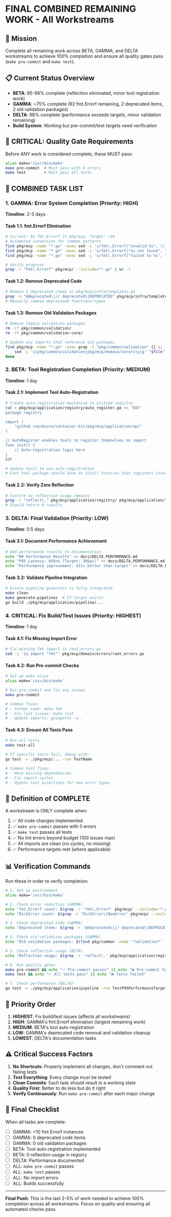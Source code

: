 # FINAL COMBINED REMAINING WORK - All Workstreams

## 🎯 Mission
Complete all remaining work across BETA, GAMMA, and DELTA workstreams to achieve 100% completion and ensure all quality gates pass (`make pre-commit` and `make test`).

## 📋 Current Status Overview
- **BETA**: 95-98% complete (reflection eliminated, minor tool registration work)
- **GAMMA**: ~75% complete (92 fmt.Errorf remaining, 2 deprecated items, 2 old validation packages)
- **DELTA**: 98% complete (performance exceeds targets, minor validation remaining)
- **Build System**: Working but pre-commit/test targets need verification

## 🚨 CRITICAL: Quality Gate Requirements

Before ANY work is considered complete, these MUST pass:
```bash
alias make='/usr/bin/make'
make pre-commit  # Must pass with 0 errors
make test        # Must pass all tests
```

## 📝 COMBINED TASK LIST

### 1. GAMMA: Error System Completion (Priority: HIGH)
**Timeline**: 2-3 days

#### Task 1.1: fmt.Errorf Elimination
```bash
# Current: 92 fmt.Errorf in pkg/mcp, Target: <10
# Automated conversion for common patterns
find pkg/mcp -name "*.go" -exec sed -i 's/fmt\.Errorf("invalid %s", \([^)]*\))/errors.NewError().Code(errors.CodeValidationFailed).Message("invalid %s", \1).Build()/g' {} \;
find pkg/mcp -name "*.go" -exec sed -i 's/fmt\.Errorf("%s not found", \([^)]*\))/errors.NewError().Code(errors.CodeNotFound).Message("%s not found", \1).Build()/g' {} \;
find pkg/mcp -name "*.go" -exec sed -i 's/fmt\.Errorf("failed to %s", \([^)]*\))/errors.NewError().Code(errors.CodeOperationFailed).Message("failed to %s", \1).Build()/g' {} \;

# Verify progress
grep -r "fmt\.Errorf" pkg/mcp/ --include="*.go" | wc -l
```

#### Task 1.2: Remove Deprecated Code
```bash
# Remove 2 deprecated items in pkg/mcp/infra/templates.go
grep -n "@deprecated\|// deprecated\|DEPRECATED" pkg/mcp/infra/templates.go
# Manually remove deprecated functions/types
```

#### Task 1.3: Remove Old Validation Packages
```bash
# Remove legacy validation packages
rm -rf pkg/common/validation/
rm -rf pkg/common/validation-core/

# Update any imports that reference old packages
find pkg/mcp -name "*.go" -exec grep -l "pkg/common/validation" {} \; | while read file; do
    sed -i 's|pkg/common/validation|pkg/mcp/domain/security|g' "$file"
done
```

### 2. BETA: Tool Registration Completion (Priority: MEDIUM)
**Timeline**: 1 day

#### Task 2.1: Implement Tool Auto-Registration
```bash
# Create auto-registration mechanism in unified registry
cat > pkg/mcp/application/registry/auto_register.go << 'EOF'
package registry

import (
    "github.com/Azure/container-kit/pkg/mcp/application/api"
)

// AutoRegister enables tools to register themselves on import
func init() {
    // Auto-registration logic here
}
EOF

# Update tools to use auto-registration
# Each tool package should have an init() function that registers itself
```

#### Task 2.2: Verify Zero Reflection
```bash
# Confirm no reflection usage remains
grep -r "reflect\." pkg/mcp/application/registry/ pkg/mcp/application/tools/ --include="*.go"
# Should return 0 results
```

### 3. DELTA: Final Validation (Priority: LOW)
**Timeline**: 0.5 days

#### Task 3.1: Document Performance Achievement
```bash
# Add performance results to documentation
echo "## Performance Results" >> docs/DELTA_PERFORMANCE.md
echo "P95 Latency: 695ns (Target: 300μs)" >> docs/DELTA_PERFORMANCE.md
echo "Performance improvement: 431x better than target" >> docs/DELTA_PERFORMANCE.md
```

#### Task 3.2: Validate Pipeline Integration
```bash
# Ensure pipeline generator is fully integrated
make clean
make generate-pipelines  # If target exists
go build ./pkg/mcp/application/pipeline/...
```

### 4. CRITICAL: Fix Build/Test Issues (Priority: HIGHEST)
**Timeline**: 1 day

#### Task 4.1: Fix Missing Import Error
```bash
# Fix missing fmt import in root_errors.go
sed -i '1a import "fmt"' pkg/mcp/domain/errors/root_errors.go
```

#### Task 4.2: Run Pre-commit Checks
```bash
# Set up make alias
alias make='/usr/bin/make'

# Run pre-commit and fix any issues
make pre-commit

# Common fixes:
# - Format code: make fmt
# - Fix lint issues: make lint
# - Update imports: goimports -w .
```

#### Task 4.3: Ensure All Tests Pass
```bash
# Run all tests
make test-all

# If specific tests fail, debug with:
go test -v ./pkg/mcp/... -run TestName

# Common test fixes:
# - Mock missing dependencies
# - Fix import cycles
# - Update test assertions for new error types
```

## 🎯 Definition of COMPLETE

A workstream is ONLY complete when:
1. ✅ All code changes implemented
2. ✅ `make pre-commit` passes with 0 errors
3. ✅ `make test` passes all tests
4. ✅ No lint errors beyond budget (100 issues max)
5. ✅ All imports are clean (no cycles, no missing)
6. ✅ Performance targets met (where applicable)

## 📊 Verification Commands

Run these in order to verify completion:
```bash
# 1. Set up environment
alias make='/usr/bin/make'

# 2. Check error reduction (GAMMA)
echo "fmt.Errorf count: $(grep -r 'fmt\.Errorf' pkg/mcp/ --include='*.go' | wc -l) (target: <10)"
echo "RichError count: $(grep -r 'RichError\|NewError' pkg/mcp/ --include='*.go' | wc -l) (should be >655)"

# 3. Check deprecated code (GAMMA)
echo "Deprecated items: $(grep -r '@deprecated\|// deprecated\|DEPRECATED' pkg/mcp/ --include='*.go' | wc -l) (target: 0)"

# 4. Check old validation packages (GAMMA)
echo "Old validation packages: $(find pkg/common -name '*validation*' -type d 2>/dev/null | wc -l) (target: 0)"

# 5. Check reflection usage (BETA)
echo "Reflection usage: $(grep -r 'reflect\.' pkg/mcp/application/registry/ pkg/mcp/application/tools/ --include='*.go' | wc -l) (target: 0)"

# 6. Run quality gates
make pre-commit && echo "✅ Pre-commit passes" || echo "❌ Pre-commit failed"
make test && echo "✅ All tests pass" || echo "❌ Tests failed"

# 7. Check performance (DELTA)
go test -v ./pkg/mcp/application/pipeline -run TestP95PerformanceTarget
```

## 🚦 Priority Order

1. **HIGHEST**: Fix build/test issues (affects all workstreams)
2. **HIGH**: GAMMA's fmt.Errorf elimination (largest remaining work)
3. **MEDIUM**: BETA's tool auto-registration
4. **LOW**: GAMMA's deprecated code removal and validation cleanup
5. **LOWEST**: DELTA's documentation tasks

## ⚠️ Critical Success Factors

1. **No Shortcuts**: Properly implement all changes, don't comment out failing tests
2. **Test Everything**: Every change must be tested
3. **Clean Commits**: Each task should result in a working state
4. **Quality First**: Better to do less but do it right
5. **Verify Continuously**: Run `make pre-commit` after each major change

## 🎉 Final Checklist

When all tasks are complete:
- [ ] GAMMA: <10 fmt.Errorf instances
- [ ] GAMMA: 0 deprecated code items
- [ ] GAMMA: 0 old validation packages
- [ ] BETA: Tool auto-registration implemented
- [ ] BETA: 0 reflection usage in registry
- [ ] DELTA: Performance documented
- [ ] ALL: `make pre-commit` passes
- [ ] ALL: `make test` passes
- [ ] ALL: No import errors
- [ ] ALL: Builds successfully

---

**Final Push**: This is the last 2-5% of work needed to achieve 100% completion across all workstreams. Focus on quality and ensuring all automated checks pass.

